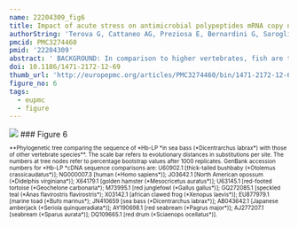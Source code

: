 ```yaml
---
name: 22204309_fig6
title: Impact of acute stress on antimicrobial polypeptides mRNA copy number in several tissues of marine sea bass (Dicentrarchus labrax).
authorString: 'Terova G, Cattaneo AG, Preziosa E, Bernardini G, Saroglia M.'
pmcid: PMC3274460
pmid: '22204309'
abstract: ' BACKGROUND: In comparison to higher vertebrates, fish are thought to rely heavily on innate immune system for initial protection against pathogen invasion because their acquired immune system displays a considerably poor immunological memory, and short-lived secondary response. The endogenous antimicrobial polypeptides (AMPPs) directly and rapidly killing pathogens such as bacteria, fungi, parasites, and viruses are included within the realm of innate defenses. In addition to piscidins, AMPPs that in recent years have been shown to be commonly linked to innate defense, are histones and their polypeptide fragments, and peptides derived from the respiratory protein hemoglobin. There is evidence that a number of stresses lead to significant regulation of AMPPs and thus their monitoring could be a highly sensitive measure of health status and risk of an infectious disease outbreak, which is a major impediment to the continued success of virtually all aquaculture enterprises and is often the most significant cause of economic losses. RESULTS: We firstly isolated and deposited in Genbank database the cDNA sequences encoding for hemoglobin-β-like protein (Hb-LP) [GeneBank: JN410659], H2B histone-like protein 1 (HLP1) GenBank: JN410660], and HLP2 [GenBank: JN410661]. The "de novo" prediction of the three-dimensional structures for each protein is presented. Phylogenetic trees were constructed on Hb-LP, HLP1, and HLP2 sequences of sea bass and those of other teleost, avian, reptiles, amphibian and mammalian species. We then used real time RT-PCR technology to monitor for the first time in sea bass, dynamic changes in mRNA copy number of Hb-LP, HLP1, HLP2, and dicentracin in gills, skin, eyes, stomach and proximal intestine in response to acute crowding/confinement stress. We showed that acute crowding stress induces an increase in the expression levels of the aforementioned genes, in gills and skin of sea bass, but not in other tissues, and that this expression patterns are not always rapidly reversed upon re-exposure to normal conditions. CONCLUSION: The higher expression of the four target genes in gills and skin of sea bass suggests that this AMPP represents a first and immediate line of defense in combating pathogens and stressors since these tissues constitute the first physiological barriers of the animal.'
doi: 10.1186/1471-2172-12-69
thumb_url: 'http://europepmc.org/articles/PMC3274460/bin/1471-2172-12-69-6.gif'
figure_no: 6
tags:
  - eupmc
  - figure
---
```

<img src='http://europepmc.org/articles/PMC3274460/bin/1471-2172-12-69-6.jpg' style='max-height: 300px'>
### Figure 6
<p style='font-size: 10px;'>**Phylogenetic tree comparing the sequence of *Hb-LP *in sea bass (*Dicentrarchus labrax*) with those of other vertebrate species**. The scale bar refers to evolutionary distances in substitutions per site. The numbers at tree nodes refer to percentage bootstrap values after 1000 replicates. GenBank accession numbers for *Hb-LP *cDNA sequence comparisons are: <ext-link ext-link-type="gen" xlink:href="U60902.1">U60902.1</ext-link> [thick-tailed bushbaby (*Otolemus crassicaudatus*)]; <ext-link ext-link-type="gen" xlink:href="NG000007.3">NG000007.3</ext-link> [human (*Homo sapiens*)]; <ext-link ext-link-type="gen" xlink:href="JO3642.1">JO3642.1</ext-link> [North American opossum (*Didelphis virginiana*)]; <ext-link ext-link-type="gen" xlink:href="X64179.1">X64179.1</ext-link> [golden hamster (*Mesocricetus auratus*)]; <ext-link ext-link-type="gen" xlink:href="U63145.1">U63145.1</ext-link> [red-footed tortoise (*Geochelone carbonaria*); <ext-link ext-link-type="gen" xlink:href="M73995.1">M73995.1</ext-link> [red junglefowl (*Gallus gallus*)]; <ext-link ext-link-type="gen" xlink:href="GQ272085.1">GQ272085.1</ext-link> [speckled teal (*Anas flavirostris flavirostris*); <ext-link ext-link-type="gen" xlink:href="X03142.1">X03142.1</ext-link> [african clawed frog (*Xenopus laevis*)]; <ext-link ext-link-type="gen" xlink:href="EU877979.1">EU877979.1</ext-link> [marine toad (*Bufo marinus*); <ext-link ext-link-type="gen" xlink:href="JN410659">JN410659</ext-link> [sea bass (*Dicentrarchus labrax*)]; <ext-link ext-link-type="gen" xlink:href="AB043642.1">AB043642.1</ext-link> [Japanese amberjack (*Seriola quinqueradiata*)]; <ext-link ext-link-type="gen" xlink:href="AY190698.1">AY190698.1</ext-link> [red seabream (*Pagrus major*)]; <ext-link ext-link-type="gen" xlink:href="AJ277207.1">AJ277207.1</ext-link> [seabream (*Sparus aurata*)]; <ext-link ext-link-type="gen" xlink:href="DQ109665.1">DQ109665.1</ext-link> [red drum (*Sciaenops ocellatus*)].</p>